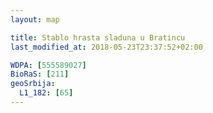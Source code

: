 ```yaml
---
layout: map

title: Stablo hrasta sladuna u Bratincu
last_modified_at: 2018-05-23T23:37:52+02:00

WDPA: [555589027]
BioRaS: [211]
geoSrbija:
  L1_182: [65]
---
```

